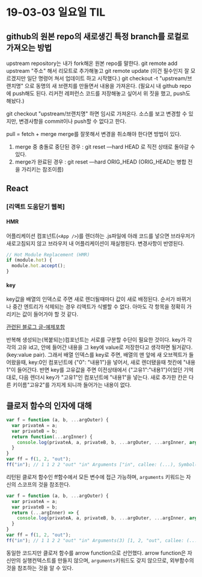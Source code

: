 # 19-03-03 일요일 TIL
## github의 원본 repo의 새로생긴 특정 branch를 로컬로 가져오는 방법
upstream repository는 내가 fork해온 원본 repo를 말한다.
git remote add upstream "주소" 해서 리모트로 추가해놓고
git remote update (이건 필수인지 잘 모르겠지만 일단 명령어 쳐서 업데이트 하고 시작했다.)
git checkout -t "upstream/브랜치명" 으로 동명의 새 브랜치를 만들면서 내용을 가져온다.
(필요시 내 github repo에 push해도 된다. 리커전 레퍼런스 코드를 저장해놓고 싶어서 위 짓을 했고, push도 해놨다.)

git checkout "upstream/브랜치명" 하면 임시로 가져온다. 소스를 보고 변경할 수 있지만, 변경사항을 commit이나 push할 수 없다고 한다.

pull = fetch + merge
merge를 잘못해서 변경을 취소해야 한다면 방법이 있다.
1. merge 중 충돌로 중단된 경우 : git reset —hard HEAD 로 직전 상태로 돌아갈 수 있다.
2. merge가 완료된 경우 : git reset —hard ORIG_HEAD (ORIG_HEAD는 병합 전을 가리키는 참조이름)


## React
### [리액트 도움닫기 웹북]
#### HMR
어플리케이션 컴포넌트(`<App />`)를 렌더하는 .js파일에 아래 코드를 넣으면 브라우저가 새로고침되지 않고 브라우저 내 어플리케이션이 재실행된다. 변경사항이 반영된다.
```javascript
// Hot Module Replacement (HMR)
if (module.hot) {
  module.hot.accept();
}
```

#### key
key값을 배열의 인덱스로 주면 새로 렌더될때마다 값이 새로 배정된다. 순서가 바뀌거나 중간 엔트리가 삭제되는 경우 리액트가 식별할 수 없다. 아마도 각 항목을 정확히 가리키는 값이 들어가야 할 것 같다.

[관련된 블로그 글-예제포함](https://medium.com/@robinpokorny/index-as-a-key-is-an-anti-pattern-e0349aece318)

반복해 생성되는(복붙되는)컴포넌트는 서로를 구분할 수단이 필요한 것이다. key가 각각의 고유 id고, 안에 들어간 내용을 그 key에 value로 저장한다고 생각하면 될거같다. (key:value pair). 그래서 배열 인덱스를 key로 주면, 배열의 맨 앞에 새 오브젝트가 들어왔을때, key:0인 컴포넌트에 {"0": "내용1"}을 넣어서, 새로 렌더됐을때 첫칸에 "내용1"이 들어간다.
반면 key를 고유값을 주면 이전상태에서 {"고유1":"내용1"}이었던 기억대로, 다음 렌더시 key가 "고유1"인 컴포넌트에 "내용1"을 넣는다.
새로 추가한 칸은 다른 키이름"고유2"를 가지게 되니까 들어가는 내용이 없다.


## 클로저 함수의 인자에 대해
```javascript
var f = function (a, b, ...argOuter) {
  var privateA = a;
  var privateB = b;
  return function(...argInner) {
    console.log(privateA, a, privateB, b, ...argOuter, ...argInner, arguments);
  }
}
var ff = f(1, 2, "out");
ff("in"); // 1 1 2 2 "out" "in" Arguments ["in", callee: (...), Symbol(Symbol.iterator): ƒ]
```
리턴된 클로저 함수인 ff함수에서 모든 변수에 접근 가능하며, `arguments` 키워드는 자신의 스코프의 것을 참조한다.

```javascript
var f = function (a, b, ...argOuter) {
  var privateA = a;
  var privateB = b;
  return (...argInner) => {
    console.log(privateA, a, privateB, b, ...argOuter, ...argInner, arguments);
  }
}
var ff = f(1, 2, "out");
ff("in"); // 1 1 2 2 "out" "in" Arguments(3) [1, 2, "out", callee: (...), Symbol(Symbol.iterator): ƒ]
```
동일한 코드지만 클로저 함수를 arrow function으로 선언했다. arrow function은 자신만의 실행컨텍스트를 만들지 않으며, `arguments`키워드도 갖지 않으므로, 외부함수의 것을 참조하는 것을 알 수 있다.
<!--stackedit_data:
eyJoaXN0b3J5IjpbLTE5MzU5NzExNjJdfQ==
-->